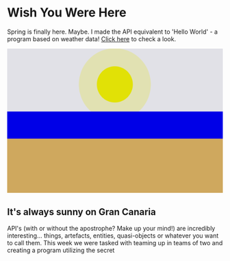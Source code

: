 # Wish You Were Here
Spring is finally here. Maybe. I made the API equivalent to 'Hello World' - a program based on weather data! [Click here](https://cdn.rawgit.com/Magnusaur/aesth-prog/df88f3c5/mini_ex/mini_ex8/weather_index.html) to check a look.

![alt](https://github.com/Magnusaur/aesth-prog/blob/master/mini_ex/mini_ex8/weather_screenshot.png)
## It's always sunny on Gran Canaria
API's (with or without the apostrophe? Make up your mind!) are incredibly interesting... things, artefacts, entities, quasi-objects or whatever you want to call them. This week we were tasked with teaming up in teams of two and creating a program utilizing the secret 

